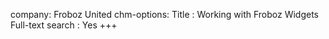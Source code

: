company: Froboz United
chm-options:
  Title            : Working with Froboz Widgets
  Full-text search : Yes
+++
